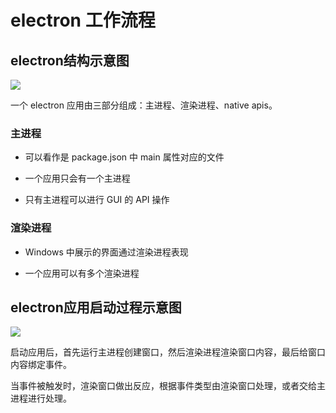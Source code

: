 # electron 工作流程

## electron结构示意图

![](C:\Users\maxuanbo\AppData\Roaming\marktext\images\2024-09-21-09-31-22-image.png)

一个 electron 应用由三部分组成：主进程、渲染进程、native apis。

### 主进程

- 可以看作是 package.json 中 main 属性对应的文件

- 一个应用只会有一个主进程

- 只有主进程可以进行 GUI 的 API 操作

### 渲染进程

- Windows 中展示的界面通过渲染进程表现

- 一个应用可以有多个渲染进程

## electron应用启动过程示意图

![](C:\Users\maxuanbo\AppData\Roaming\marktext\images\2024-09-21-09-32-29-image.png)

启动应用后，首先运行主进程创建窗口，然后渲染进程渲染窗口内容，最后给窗口内容绑定事件。 

当事件被触发时，渲染窗口做出反应，根据事件类型由渲染窗口处理，或者交给主进程进行处理。

